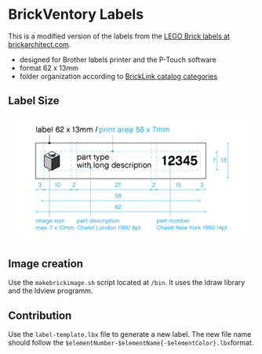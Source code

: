 # BrickVentory Labels

This is a modified version of the labels from the [LEGO Brick labels at brickarchitect.com](http://http://brickarchitect.com/labels/).

- designed for Brother labels printer and the P-Touch software
- format 62 x 13mm
- folder organization according to [BrickLink catalog categories](http://www.bricklink.com/catalogTree.asp?itemType=P)

## Label Size

![label measurements](label-template_62x13.png)

## Image creation

Use the `makebrickimage.sh` script located at `/bin`. It uses the ldraw library and the ldview programm.

## Contribution

Use the `label-template.lbx` file to generate a new label. The new file name should follow the `$elementNumber-$elementName{-$elementColor}.lbx`format.
